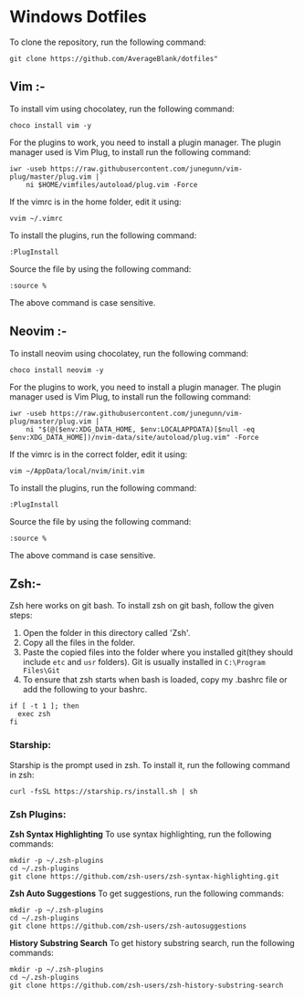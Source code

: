 # Windows Dotfiles

To clone the repository, run the following command:

```
git clone https://github.com/AverageBlank/dotfiles"
```

## Vim :-

To install vim using chocolatey, run the following command:

```
choco install vim -y
```

For the plugins to work, you need to install a plugin manager. The plugin manager used is Vim Plug, to install run the following command:

```
iwr -useb https://raw.githubusercontent.com/junegunn/vim-plug/master/plug.vim |`
    ni $HOME/vimfiles/autoload/plug.vim -Force
```

If the vimrc is in the home folder, edit it using:

```
vvim ~/.vimrc
```

To install the plugins, run the following command:

```
:PlugInstall
```

Source the file by using the following command:

```
:source %
```

The above command is case sensitive.

## Neovim :-

To install neovim using chocolatey, run the following command:

```
choco install neovim -y
```

For the plugins to work, you need to install a plugin manager. The plugin manager used is Vim Plug, to install run the following command:

```
iwr -useb https://raw.githubusercontent.com/junegunn/vim-plug/master/plug.vim |`
    ni "$(@($env:XDG_DATA_HOME, $env:LOCALAPPDATA)[$null -eq $env:XDG_DATA_HOME])/nvim-data/site/autoload/plug.vim" -Force
```

If the vimrc is in the correct folder, edit it using:

```
vim ~/AppData/local/nvim/init.vim
```

To install the plugins, run the following command:

```
:PlugInstall
```

Source the file by using the following command:

```
:source %
```

The above command is case sensitive.

## Zsh:-

Zsh here works on git bash.
To install zsh on git bash, follow the given steps:

1. Open the folder in this directory called 'Zsh'.
2. Copy all the files in the folder.
3. Paste the copied files into the folder where you installed git(they should include `etc` and `usr` folders). Git is usually installed in `C:\Program Files\Git`
4. To ensure that zsh starts when bash is loaded, copy my .bashrc file or add the following to your bashrc.

```
if [ -t 1 ]; then
  exec zsh
fi
```

### Starship:

Starship is the prompt used in zsh.
To install it, run the following command in zsh:

```
curl -fsSL https://starship.rs/install.sh | sh
```

### Zsh Plugins:
<b>Zsh Syntax Highlighting</b>
To use syntax highlighting, run the following commands:

```
mkdir -p ~/.zsh-plugins
cd ~/.zsh-plugins
git clone https://github.com/zsh-users/zsh-syntax-highlighting.git
```

<b>Zsh Auto Suggestions</b>
To get suggestions, run the following commands:

```
mkdir -p ~/.zsh-plugins
cd ~/.zsh-plugins
git clone https://github.com/zsh-users/zsh-autosuggestions
```

<b>History Substring Search</b>
To get history substring search, run the following commands:

```
mkdir -p ~/.zsh-plugins
cd ~/.zsh-plugins
git clone https://github.com/zsh-users/zsh-history-substring-search
```